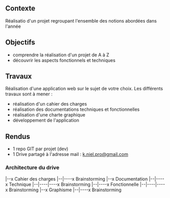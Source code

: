 ## Contexte

Réalisatio d'un projet regroupant l'ensemble des notions abordées dans l'année

## Objectifs

- comprendre la réalisation d'un projet de A à Z
- découvrir les aspects fonctionnels et techniques

## Travaux

Réalisation d'une application web sur le sujet de votre choix. Les différents travaux sont à mener : 

- réalisation d'un cahier des charges
- réalisation des documentations techniques et fonctionnelles
- réalisation d'une charte graphique
- développement de l'application

## Rendus

- 1 repo GIT par projet (dev)
- 1 Drive partagé à l'adresse mail : k.niel.pro@gmail.com

### Architecture du drive

|--x Cahier des charges
|--|----x Brainstorming
|--x Documentation
|--|----x Technique
|--|----|----x Brainstorming
|--|----x Fonctionnelle
|--|----|----x Brainstorming
|--x Graphisme
|--|----x Brainstorming

